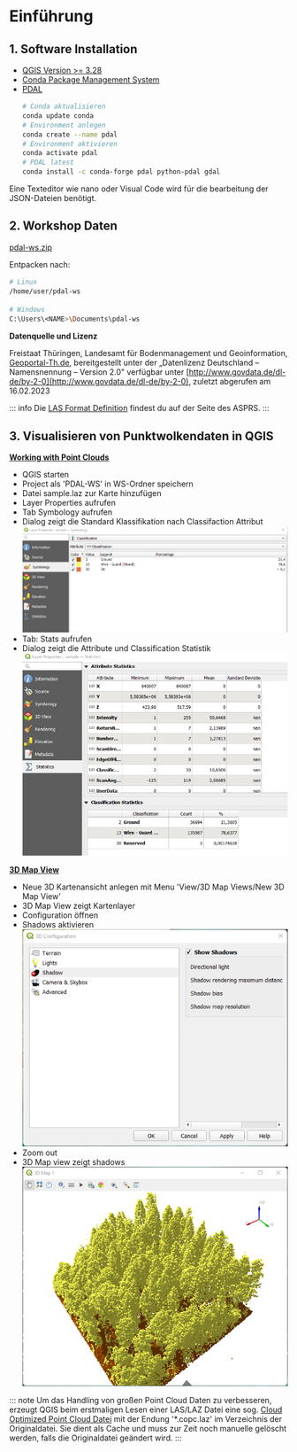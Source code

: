 # Einführung

## 1. Software Installation

- [QGIS Version >= 3.28](https://qgis.org/de/site/forusers/download.html)
- [Conda Package Management System](https://docs.conda.io/en/latest/miniconda.html)
- [PDAL](https://pdal.io/en/latest/)
  ```bash
  # Conda aktualisieren
  conda update conda
  # Environment anlegen
  conda create --name pdal
  # Environment aktivieren
  conda activate pdal
  # PDAL latest
  conda install -c conda-forge pdal python-pdal gdal
  ```

Eine Texteditor wie nano oder Visual Code wird für die bearbeitung der JSON-Dateien benötigt.

## 2. Workshop Daten

[pdal-ws.zip](https://cloud.bayceer.uni-bayreuth.de/index.php/s/DErPUXFceXZlcfE) 

Entpacken nach: 
```bash 
# Linux
/home/user/pdal-ws

# Windows
C:\Users\<NAME>\Documents\pdal-ws
```

__Datenquelle und Lizenz__

Freistaat Thüringen, Landesamt für Bodenmanagement und Geoinformation, [Geoportal-Th.de](https://www.geoportal-th.de/de-de/Downloadbereiche/Download-Offene-Geodaten-Th%C3%BCringen), bereitgestellt unter der „Datenlizenz Deutschland – Namensnennung – Version 2.0" verfügbar unter [http://www.govdata.de/dl-de/by-2-0](http://www.govdata.de/dl-de/by-2-0), zuletzt abgerufen am 16.02.2023


::: info
Die [LAS Format Definition](https://www.asprs.org/wp-content/uploads/2019/07/LAS_1_4_r15.pdf) findest du auf der Seite des ASPRS.
::: 

## 3. Visualisieren von Punktwolkendaten in QGIS
__[Working with Point Clouds](https://docs.qgis.org/3.28/en/docs/user_manual/working_with_point_clouds/point_clouds.html#)__
+ QGIS starten
+ Project als 'PDAL-WS' in WS-Ordner speichern
+ Datei sample.laz zur Karte hinzufügen
+ Layer Properties aufrufen 
+ Tab Symbology aufrufen
+ Dialog zeigt die Standard Klassifikation nach Classifaction Attribut
![](./QGIS-tab-symbology-las.png)
+ Tab: Stats aufrufen 
+ Dialog zeigt die Attribute und Classification Statistik 
![](./QGIS-tab-stats-las.png)

__[3D Map View](https://docs.qgis.org/3.28/en/docs/user_manual/map_views/3d_map_view.html)__
+ Neue 3D Kartenansicht anlegen mit Menu 'View/3D Map Views/New 3D Map View' 
+ 3D Map View zeigt Kartenlayer 
+ Configuration öffnen 
+ Shadows aktivieren  
![](./QGIS-3d-view-show-shadows.png)  
+ Zoom out  
+ 3D Map view zeigt shadows 
![](./QGIS-3d-view-las.png)  

::: note
Um das Handling von großen Point Cloud Daten zu verbesseren, erzeugt QGIS beim erstmaligen Lesen einer LAS/LAZ Datei eine sog. [Cloud Optimized Point Cloud Datei](https://mapscaping.com/cloud-optimized-point-clouds-in-qgis/) mit der Endung '*.copc.laz' im Verzeichnis der Originaldatei. Sie dient als Cache und muss zur Zeit noch manuelle gelöscht werden, falls die Originaldatei geändert wird. 
::: 

